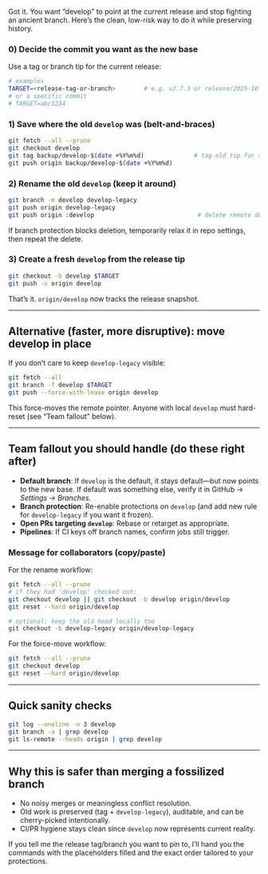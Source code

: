 Got it. You want “develop” to point at the current release and stop fighting an ancient branch. Here’s the clean, low-risk way to do it while preserving history.

### 0) Decide the commit you want as the new base

Use a tag or branch tip for the current release:

```bash
# examples
TARGET=<release-tag-or-branch>        # e.g. v2.7.3 or release/2025-10
# or a specific commit
# TARGET=abc1234
```

### 1) Save where the old `develop` was (belt-and-braces)

```bash
git fetch --all --prune
git checkout develop
git tag backup/develop-$(date +%Y%m%d)              # tag old tip for reference
git push origin backup/develop-$(date +%Y%m%d)
```

### 2) Rename the old `develop` (keep it around)

```bash
git branch -m develop develop-legacy
git push origin develop-legacy
git push origin :develop                             # delete remote develop
```

If branch protection blocks deletion, temporarily relax it in repo settings, then repeat the delete.

### 3) Create a fresh `develop` from the release tip

```bash
git checkout -b develop $TARGET
git push -u origin develop
```

That’s it. `origin/develop` now tracks the release snapshot.

---

## Alternative (faster, more disruptive): move develop in place

If you don’t care to keep `develop-legacy` visible:

```bash
git fetch --all
git branch -f develop $TARGET
git push --force-with-lease origin develop
```

This force-moves the remote pointer. Anyone with local `develop` must hard-reset (see “Team fallout” below).

---

## Team fallout you should handle (do these right after)

* **Default branch**: If `develop` is the default, it stays default—but now points to the new base. If default was something else, verify it in GitHub → *Settings → Branches*.
* **Branch protection**: Re-enable protections on `develop` (and add new rule for `develop-legacy` if you want it frozen).
* **Open PRs targeting `develop`**: Rebase or retarget as appropriate.
* **Pipelines**: If CI keys off branch names, confirm jobs still trigger.

### Message for collaborators (copy/paste)

For the rename workflow:

```bash
git fetch --all --prune
# if they had 'develop' checked out:
git checkout develop || git checkout -b develop origin/develop
git reset --hard origin/develop

# optional: keep the old head locally too
git checkout -b develop-legacy origin/develop-legacy
```

For the force-move workflow:

```bash
git fetch --all --prune
git checkout develop
git reset --hard origin/develop
```

---

## Quick sanity checks

```bash
git log --oneline -n 3 develop
git branch -a | grep develop
git ls-remote --heads origin | grep develop
```

---

## Why this is safer than merging a fossilized branch

* No noisy merges or meaningless conflict resolution.
* Old work is preserved (tag + `develop-legacy`), auditable, and can be cherry-picked intentionally.
* CI/PR hygiene stays clean since `develop` now represents current reality.

If you tell me the release tag/branch you want to pin to, I’ll hand you the commands with the placeholders filled and the exact order tailored to your protections.

